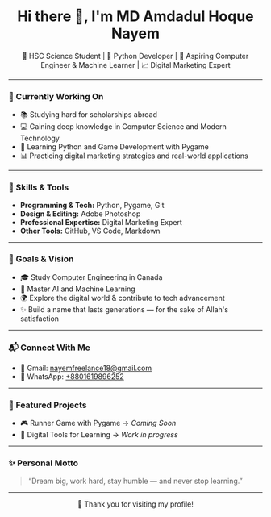 <h1 align="center">Hi there 👋, I'm MD Amdadul Hoque Nayem</h1>
<p align="center">
  🌟 HSC Science Student | 🐍 Python Developer | 🧠 Aspiring Computer Engineer & Machine Learner | 📈 Digital Marketing Expert  
</p>

---

### 🔭 Currently Working On
- 📚 Studying hard for scholarships abroad  
- 💻 Gaining deep knowledge in Computer Science and Modern Technology  
- 🧪 Learning Python and Game Development with Pygame  
- 📊 Practicing digital marketing strategies and real-world applications  

---

### 🧰 Skills & Tools
- **Programming & Tech:** Python, Pygame, Git  
- **Design & Editing:** Adobe Photoshop  
- **Professional Expertise:** Digital Marketing Expert  
- **Other Tools:** GitHub, VS Code, Markdown  

---

### 🎯 Goals & Vision
- 🎓 Study Computer Engineering in Canada  
- 🧠 Master AI and Machine Learning  
- 🌍 Explore the digital world & contribute to tech advancement  
- ✨ Build a name that lasts generations — for the sake of Allah's satisfaction  

---

### 📬 Connect With Me
- 📧 Gmail: [nayemfreelance18@gmail.com](mailto:nayemfreelance18@gmail.com)  
- 📱 WhatsApp: [+8801619896252](https://wa.me/8801619896252)

---

### 📂 Featured Projects

- 🎮 Runner Game with Pygame → _Coming Soon_  
- 📱 Digital Tools for Learning → _Work in progress_  

---

### ✨ Personal Motto
> “Dream big, work hard, stay humble — and never stop learning.”

---

<p align="center">
  🚀 Thank you for visiting my profile!  
</p>
